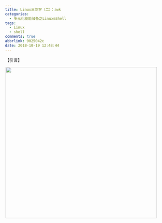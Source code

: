 ```yaml
---
title: Linux三剑客（二）：awk
categories:
  - 多元化技能储备之Linux&Shell
tags:
  - Linux
  - shell
comments: true
abbrlink: 9025042c
date: 2018-10-19 12:48:44
---
```

【引言】
<div align=center><img src="http://pm4hdun71.bkt.clouddn.com/img/public/000003.jpg" width="500"/></div>
<!-- more -->
